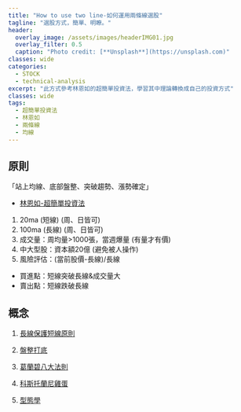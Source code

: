 ```yaml
---
title: "How to use two line-如何運用兩條線選股"
tagline: "選股方式，簡單、明瞭。"
header:
  overlay_image: /assets/images/headerIMG01.jpg
  overlay_filter: 0.5
  caption: "Photo credit: [**Unsplash**](https://unsplash.com)"
classes: wide
categories:
  - STOCK
  - technical-analysis
excerpt: "此方式參考林恩如的超簡單投資法，學習其中理論轉換成自己的投資方式"
classes: wide
tags:
  - 超簡單投資法
  - 林恩如
  - 兩條線
  - 均線
---
```


## 原則

「站上均線、底部盤整、突破趨勢、漲勢確定」  
*   [林恩如-超簡單投資法](https://enrumoney.net/%e6%96%b0%e6%89%8b%e5%bf%85%e5%ad%b8-%e8%b6%85%e7%b0%a1%e5%96%ae%e6%8a%95%e8%b3%87%e6%b3%95%ef%bc%9a1%e3%80%81%e5%bb%ba%e7%ab%8b%e9%80%b2%e5%a0%b4%e5%89%8d%e7%9a%84%e8%a7%80%e5%bf%b5%ef%bc%81/)


1. 20ma  (短線) (周、日皆可)
2. 100ma  (長線) (周、日皆可)
3. 成交量：周均量>1000張，當週爆量 (有量才有價)
4. 中大型股：資本額20億  (避免被人操作)
5. 風險評估：(當前股價-長線)/長線


* 買進點：短線突破長線&成交量大
* 賣出點：短線跌破長線
	  
## 概念
1. [長線保護短線原則](/stock/Long-Protect-Short-長線保護短線)  
  
2. [盤整打底](/stock/Consolidation-盤整打底)  
  
3. [葛蘭碧八大法則](/stock/The-Eight-Principles-of-Grampy-葛蘭碧八大法則) 
  
4. [科斯托蘭尼雞蛋](/stock/Kostolani-Eggs-科斯托蘭尼雞蛋)

5. [型態學](/stock/Typology-型態學)
<!--stackedit_data:
eyJoaXN0b3J5IjpbLTIyMzE3ODM4M119
-->